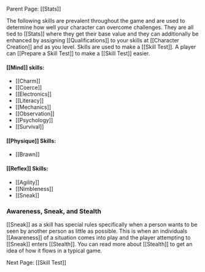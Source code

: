 Parent Page: [[Stats]]

The following skills are prevalent throughout the game and are used to determine how well your character can overcome challenges. They are all tied to [[Stats]] where they get their base value and they can additionally be enhanced by assigning [[Qualifications]] to your skills at [[Character Creation]] and as you level.
Skills are used to make a [[Skill Test]]. A player can [[Prepare a Skill Test]] to make a [[Skill Test]] easier.

#### [[Mind]] skills:
- [[Charm]]
- [[Coerce]]
- [[Electronics]]
- [[Literacy]]
- [[Mechanics]]
- [[Observation]]
- [[Psychology]]
- [[Survival]]

#### [[Physique]] Skills:
- [[Brawn]]

#### [[Reflex]] Skills:
- [[Agility]]
- [[Nimbleness]]
- [[Sneak]]

### Awareness, Sneak, and Stealth
[[Sneak]] as a skill has special rules specifically when a person wants to be seen by another person as little as possible. This is when an individuals [[Awareness]] of a situation comes into play and the player attempting to [[Sneak]] enters [[Stealth]]. You can read more about [[Stealth]] to get an idea of how it flows in a typical game.

Next Page: [[Skill Test]]